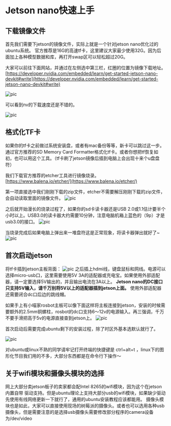 # Jetson nano快速上手

## 下载镜像文件
首先我们需要下jetson的镜像文件，实际上就是一个针对jetson nano优化过的ubuntu系统。
官方推荐是16G的高速tf卡，这里建议大家最少使用32G。因为后面加上各种模型数据和库，再打开swap区可以轻松超过20G。

大家可以前往下面网站，并通过在左侧选中第三栏，红圈的位置为镜像下载地址。
[https://developer.nvidia.com/embedded/learn/get-started-jetson-nano-devkit#write](https://developer.nvidia.com/embedded/learn/get-started-jetson-nano-devkit#write)

![pic](./image/j1_1.png)

可以看到nv的下载速度还是不错的。

![pic](./image/j1_2.png)

## 格式化TF卡
如果你的tf卡之前做过系统安装盘，或者有mac备份等等，新卡可以跳过这一步。通过官方推荐的SD Memory Card Formatter格式化tf卡。或者你想把tf恢复如初，也可以用这个工具。（tf卡刷了jetson镜像后插到电脑上会出现十来个u盘盘符）

我们下载官方推荐的etcher工具进行镜像烧录。
[https://www.balena.io/etcher/](https://www.balena.io/etcher/)

第一项直接选中我们刚刚下载的zip文件，etcher不需要解压刚刚下载的zip文件，会自动读取里面的镜像文件。
![pic](./image/j1_3.png)

之后就开始漫长的烧录过程了，如果你的sd卡读卡器还是USB 2.0或1.1估计要半个小时以上。USB3.0的读卡器大约需要10分钟，注意电脑机箱上蓝色的（9p）才是usb3.0的接口。
![pic](./image/j1_4.png)

当烧录完成后如果电脑上弹出来一堆盘符这是正常现象，将读卡器弹出就好了~
![pic](./image/j1_5.png)

## 首次启动jetson
将tf卡插到jetson主板背面：
![pic](./image/j1_6.png)
之后插上hdmi线，键盘鼠标和网线。电源可以选择micro-usb口，这里需要使用5V 3A的适配器或充电宝。如果使用外部适配器，请一定要选择5V输出的，并且输出电流在3A以上。
**Jetson nano的DC接口只支持5V输入，请千万别将5V以上的适配器插到jetson上面。**
使用外部适配器还需要闭合dc口后边的跳线帽。

如果手上有小喵家rosbot主板可以像下面这样将主板连接到jetson，安装的时候需要额外的2.5mm铜螺柱，rosbot的dc口支持6～12v的电源输入。再三强调，千万不要手滑把高于5v的电源直接查到jetson上。
![pic](./image/j1_7.png)

首次启动后需要完成ubuntu剩下的安装过程，除了时区外基本选默认就行了。

![pic](./image/j1_8.png)

对ubuntu或linux不熟的同学请牢记打开终端的快捷键是 ctrl+alt+t ，linux下的图形化节目我们用的不多，大部分东西都是在命令行下操作～

## 关于wifi模块和摄像头模块的选择
网上大部分卖jetson板子的卖家都会配Intel 8265的wifi模块，因为这个在jetson内置自带
驱动支持。但是ubuntu理论上支持大部分usb的wifi模块，如果缺少驱动先使用有线网络更新一下就行了，通用的ubuntu安装教程应该都能用。
摄像头模块也是如此，大家可以直接使用现场的树莓派的摄像头。或者也可以选用各种usb摄像头，但是需要注意的是选择usb摄像头需要修改部分程序的camera设备为/dev/video




















